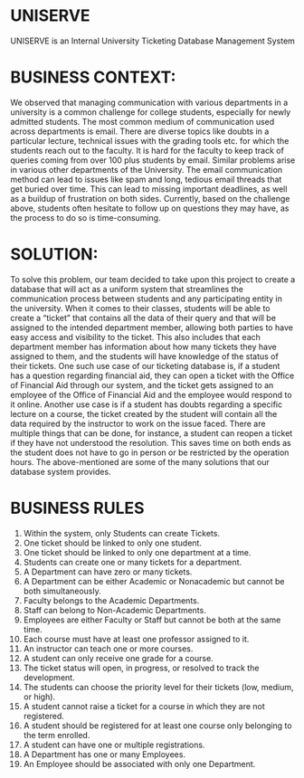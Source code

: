 # UNISERVE
UNISERVE is an Internal University Ticketing Database Management System

# BUSINESS CONTEXT:  
We observed that managing communication with various departments in a university is a common 
challenge for college students, especially for newly admitted students. The most common medium 
of communication used across departments is email. There are diverse topics like doubts in a 
particular lecture, technical issues with the grading tools etc. for which the students reach out to 
the faculty. It is hard for the faculty to keep track of queries coming from over 100 plus students 
by email. Similar problems arise in various other departments of the University. The email 
communication method can lead to issues like spam and long, tedious email threads that get buried 
over time.  This can lead to missing important deadlines, as well as a buildup of frustration on both 
sides. Currently, based on the challenge above, students often hesitate to follow up on questions 
they may have, as the process to do so is time-consuming.  

# SOLUTION:  
To solve this problem, our team decided to take upon this project to create a database that will act 
as a uniform system that streamlines the communication process between students and any 
participating entity in the university. When it comes to their classes, students will be able to create 
a “ticket” that contains all the data of their query and that will be assigned to the intended 
department member, allowing both parties to have easy access and visibility to the ticket. This also 
includes that each department member has information about how many tickets they have assigned 
to them, and the students will have knowledge of the status of their tickets. One such use case of 
our ticketing database is, if a student has a question regarding financial aid, they can open a ticket 
with the Office of Financial Aid through our system, and the ticket gets assigned to an employee 
of the Office of Financial Aid and the employee would respond to it online. Another use case is if 
a student has doubts regarding a specific lecture on a course, the ticket created by the student will 
contain all the data required by the instructor to work on the issue faced. There are multiple things 
that can be done, for instance, a student can reopen a ticket if they have not understood the 
resolution. This saves time on both ends as the student does not have to go in person or be restricted 
by the operation hours. The above-mentioned are some of the many solutions that our database 
system provides. 

# BUSINESS RULES 
1. Within the system, only Students can create Tickets. 
2. One ticket should be linked to only one student. 
3. One ticket should be linked to only one department at a time. 
4. Students can create one or many tickets for a department.  
5. A Department can have zero or many tickets.  
6. A Department can be either Academic or Nonacademic but cannot be both 
simultaneously.  
7. Faculty belongs to the Academic Departments. 
8. Staff can belong to Non-Academic Departments. 
9. Employees are either Faculty or Staff but cannot be both at the same time. 
10. Each course must have at least one professor assigned to it. 
11. An instructor can teach one or more courses.  
12. A student can only receive one grade for a course.  
13. The ticket status will open, in progress, or resolved to track the development. 
14. The students can choose the priority level for their tickets (low, medium, or high). 
15. A student cannot raise a ticket for a course in which they are not registered.  
16. A student should be registered for at least one course only belonging to the term enrolled. 
17. A student can have one or multiple registrations. 
18. A Department has one or many Employees. 
19. An Employee should be associated with only one Department.
